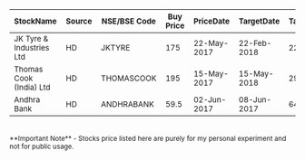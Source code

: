 |  	 <sub>StockName</sub>				| <sub>Source</sub> | <sub>NSE/BSE Code</sub>	|  <sub>Buy Price</sub> 	|  <sub>PriceDate</sub>	| <sub>TargetDate</sub>  | <sub>TargetPrice</sub> |  <sub>Duration</sub> |  <sub>Status</sub>	 | <sub>Diff </sub>|
| ----------------	|-----------| -------------- | ----------- | ----------------- |----------------- | -------------- | ------------- | -------- |---------- |
| <sub>JK Tyre & Industries Ltd</sub>  | <sub>HD</sub> |  <sub>JKTYRE</sub> |  <sub>175</sub> | <sub>22-May-2017</sub> | <sub>22-Feb-2018</sub> | <sub>227</sub> |<sub> 9M</sub> | <sub>Open</sub>| <sub>25% </sub>|
| <sub>Thomas Cook (India) Ltd </sub>  | <sub>HD</sub> |  <sub>THOMASCOOK</sub> |  <sub>195</sub> | <sub>15-May-2017</sub> | <sub>15-May-2018</sub> | <sub>290</sub> |<sub> 12M</sub> | <sub>Open</sub>| <sub>39% </sub>|
| <sub>Andhra Bank </sub>  | <sub>HD</sub> |  <sub>ANDHRABANK </sub> |  <sub>59.5</sub> | <sub>02-Jun-2017</sub> | <sub>08-Jun-2017</sub> | <sub>64</sub> |<sub> 5D</sub> | <sub>Open</sub>| <sub>8.11% </sub>|

<br>
<sub>**Important Note** - Stocks price listed here are purely for my personal experiment and not for public usage.</sub>
